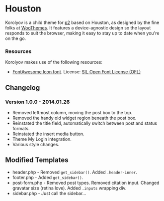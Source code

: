 # Houston
Korolyov is a child theme for [p2](http://p2theme.com/) based on Houston, as designed by the fine folks at [WooThemes](http://woothemes.com). It features a device-agnostic design so the layout responds to suit the browser, making it easy to stay up to date when you're on the go.

### Resources
Korolyov makes use of the following resources:

* [FontAwesome Icon font](http://fortawesome.github.io/Font-Awesome/). License: [SIL Open Font License (OFL)](http://scripts.sil.org/cms/scripts/page.php?site_id=nrsi&id=OFL)

## Changelog

### Version 1.0.0 - 2014.01.26
* Removed leftmost column, moving the post box to the top.
* Removed the handy old widget region beneath the post box.
* Reinstated the title field, automatically switch between post and status formats.
* Reinstated the insert media button.
* Theme My Login integration.
* Various style changes.

## Modified Templates
* header.php - Removed `get_sidebar()`. Added `.header-inner`.
* footer.php - Added `get_sidebar()`.
* post-form.php - Removed post types. Removed citation input. Changed gravatar size (retina love). Added `.inputs` wrapping div.
* sidebar.php - Just call the sidebar...
